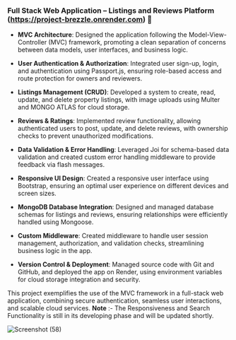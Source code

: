 ### Full Stack Web Application – Listings and Reviews Platform (https://project-brezzle.onrender.com) 🚀

- **MVC Architecture**: Designed the application following the Model-View-Controller (MVC) framework, promoting a clean separation of concerns between data models, user interfaces, and business logic.
  
- **User Authentication & Authorization**: Integrated user sign-up, login, and authentication using Passport.js, ensuring role-based access and route protection for owners and reviewers.

- **Listings Management (CRUD)**: Developed a system to create, read, update, and delete property listings, with image uploads using Multer and MONGO ATLAS for cloud storage.

- **Reviews & Ratings**: Implemented review functionality, allowing authenticated users to post, update, and delete reviews, with ownership checks to prevent unauthorized modifications.

- **Data Validation & Error Handling**: Leveraged Joi for schema-based data validation and created custom error handling middleware to provide feedback via flash messages.

- **Responsive UI Design**: Created a responsive user interface using Bootstrap, ensuring an optimal user experience on different devices and screen sizes.

- **MongoDB Database Integration**: Designed and managed database schemas for listings and reviews, ensuring relationships were efficiently handled using Mongoose.

- **Custom Middleware**: Created middleware to handle user session management, authorization, and validation checks, streamlining business logic in the app.

- **Version Control & Deployment**: Managed source code with Git and GitHub, and deployed the app on Render, using environment variables for cloud storage integration and security.

This project exemplifies the use of the MVC framework in a full-stack web application, combining secure authentication, seamless user interactions, and scalable cloud services.
**Note** :- The Responsiveness and Search Functionality is still in its developing phase and will be updated shortly.

![Screenshot (58)](https://github.com/user-attachments/assets/c386af46-ee65-4c3d-9d20-fe17359928ef)
